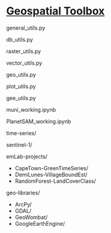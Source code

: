 # [Geospatial Toolbox](https://github.com/laurensharwood/geo-tlbx/)

general_utils.py

db_utils.py

raster_utils.py  

vector_utils.py  

geo_utils.py  

plot_utils.py  

gee_utils.py  

muni_working.ipynb  

PlanetSAM_working.ipynb

time-series/  

sentinel-1/

emLab-projects/   
- CapeTown-GreenTimeSeries/    
- DemiLunes-VillageBoundEst/    
- RandomForest-LandCoverClass/   

geo-libraries/   
- ArcPy/  
- GDAL/  
- GeoWombat/  
- GoogleEarthEngine/  
